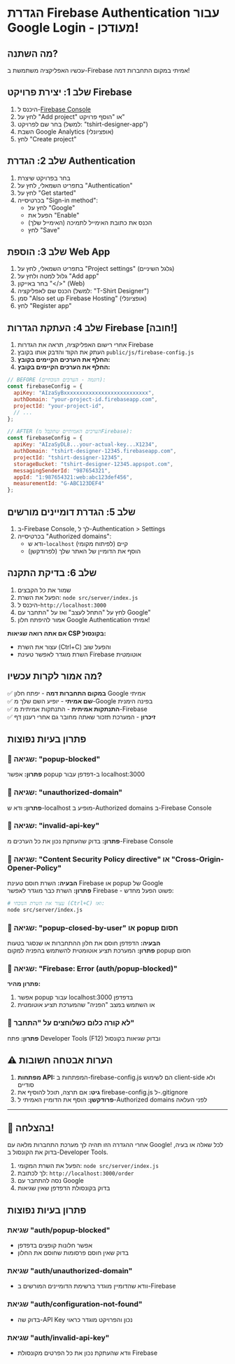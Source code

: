 # הגדרת Firebase Authentication עבור Google Login - מעודכן!

## מה השתנה?
עכשיו האפליקציה משתמשת ב-Firebase אמיתי במקום התחברות דמה!

## שלב 1: יצירת פרויקט Firebase

1. היכנס ל-[Firebase Console](https://console.firebase.google.com/)
2. לחץ על "Add project" או "הוסף פרויקט"
3. בחר שם לפרויקט (למשל: "tshirt-designer-app")
4. השבת Google Analytics (אופציונלי)
5. לחץ "Create project"

## שלב 2: הגדרת Authentication

1. בחר בפרויקט שיצרת
2. בתפריט השמאלי, לחץ על "Authentication"
3. לחץ על "Get started"
4. בכרטיסייה "Sign-in method":
   - לחץ על "Google"
   - הפעל את "Enable"
   - הכנס את כתובת האימייל לתמיכה (האימייל שלך)
   - לחץ "Save"

## שלב 3: הוספת Web App

1. בתפריט השמאלי, לחץ על "Project settings" (גלגל השיניים)
2. גלול למטה ולחץ על "Add app"
3. בחר באייקון "</>" (Web)
4. הכנס שם לאפליקציה (למשל: "T-Shirt Designer")
5. סמן "Also set up Firebase Hosting" (אופציונלי)
6. לחץ "Register app"

## שלב 4: העתקת הגדרות Firebase **[חובה!]**

1. אחרי רישום האפליקציה, תראה את הגדרות Firebase
2. העתק את הקוד והדבק אותו בקובץ `public/js/firebase-config.js`
3. **החלף את הערכים הקיימים בקובץ:**
3. **החלף את הערכים הקיימים בקובץ:**

```javascript
// BEFORE (דוגמה - הערכים הנוכחיים):
const firebaseConfig = {
  apiKey: "AIzaSyBxxxxxxxxxxxxxxxxxxxxxxxxxxx", 
  authDomain: "your-project-id.firebaseapp.com", 
  projectId: "your-project-id", 
  // ...
};

// AFTER (הערכים האמיתיים שתקבל מFirebase):
const firebaseConfig = {
  apiKey: "AIzaSyDL8...your-actual-key...X1234", 
  authDomain: "tshirt-designer-12345.firebaseapp.com", 
  projectId: "tshirt-designer-12345", 
  storageBucket: "tshirt-designer-12345.appspot.com",
  messagingSenderId: "987654321", 
  appId: "1:987654321:web:abc123def456",
  measurementId: "G-ABC123DEF4" 
};
```

## שלב 5: הגדרת דומיינים מורשים

1. ב-Firebase Console, לך ל-Authentication > Settings
2. בכרטיסייה "Authorized domains":
   - ודא ש-`localhost` קיים (לפיתוח מקומי)
   - הוסף את הדומיין של האתר שלך (לפרודקשן)

## שלב 6: בדיקת התקנה

1. שמור את כל הקבצים
2. הפעל את השרת: `node src/server/index.js`
3. היכנס ל-`http://localhost:3000`
4. לחץ על "התחל לעצב" ואז על "התחבר עם Google"
5. אמור להיפתח חלון Google Authentication אמיתי!

**אם אתה רואה שגיאות CSP בקונסול:**
- עצור את השרת (Ctrl+C) והפעל שוב
- השרת מוגדר לאפשר טעינת Firebase אוטומטית

## מה אמור לקרות עכשיו?

✅ **במקום התחברות דמה** - יפתח חלון Google אמיתי  
✅ **שם אמיתי** - יופיע השם שלך מ-Google בפינה הימנית  
✅ **התנתקות אמיתית** - התנתקות אמיתית מ-Firebase  
✅ **זיכרון** - המערכת תזכור שאתה מחובר גם אחרי רענון דף  

## פתרון בעיות נפוצות

### 🚫 שגיאה: "popup-blocked"
**פתרון:** אפשר popup ב-דפדפן עבור localhost:3000

### 🚫 שגיאה: "unauthorized-domain"  
**פתרון:** ודא ש-localhost מופיע ב-Authorized domains ב-Firebase Console

### 🚫 שגיאה: "invalid-api-key"
**פתרון:** בדוק שהעתקת נכון את כל הערכים מ-Firebase Console

### 🚫 שגיאה: "Content Security Policy directive" או "Cross-Origin-Opener-Policy"
**הבעיה:** השרת חוסם טעינת Firebase או popup של Google  
**פתרון:** השרת כבר מוגדר לאפשר Firebase - פשוט הפעל מחדש:
```bash
# עצור את השרת הנוכחי (Ctrl+C) ואז:
node src/server/index.js
```

### 🚫 שגיאה: "popup-closed-by-user" או popup חסום
**הבעיה:** הדפדפן חוסם את חלון ההתחברות או שנסגר בטעות  
**פתרון:** המערכת תציע אוטומטית להשתמש בהפניה למקום popup חסום

### 🚫 שגיאה: "Firebase: Error (auth/popup-blocked)"
**פתרון מהיר:**
1. אפשר popup עבור localhost:3000 בדפדפן
2. או השתמש במצב "הפניה" שהמערכת תציע אוטומטית

### 🚫 לא קורה כלום כשלוחצים על "התחבר"
**פתרון:** פתח Developer Tools (F12) ובדוק שגיאות בקונסול

## ⚠️ הערות אבטחה חשובות

1. **מפתחות API:** המפתחות ב-firebase-config.js הם לשימוש client-side ולא סודיים
2. **גיט:** אם תרצה, תוכל להוסיף את firebase-config.js ל-.gitignore  
3. **פרודקשן:** הוסף את הדומיין האמיתי ל-Authorized domains לפני העלאה

---

## 🎉 בהצלחה!

אחרי ההגדרה הזו תהיה לך מערכת התחברות מלאה עם Google!
לכל שאלה או בעיה, בדוק את הקונסול ב-Developer Tools.

1. הפעל את השרת המקומי: `node src/server/index.js`
2. לך לכתובת: `http://localhost:3000/order`
3. נסה להתחבר עם Google
4. בדוק בקונסולת הדפדפן שאין שגיאות

## פתרון בעיות נפוצות

### שגיאת "auth/popup-blocked"
- אפשר חלונות קופצים בדפדפן
- בדוק שאין חוסם פרסומות שחוסם את החלון

### שגיאת "auth/unauthorized-domain"
- וודא שהדומיין מוגדר ברשימת הדומיינים המורשים ב-Firebase

### שגיאת "auth/configuration-not-found"
- בדוק שה-API Key נכון והפרויקט מוגדר כראוי

### שגיאת "auth/invalid-api-key"
- וודא שהעתקת נכון את כל הפרטים מקונסולת Firebase
